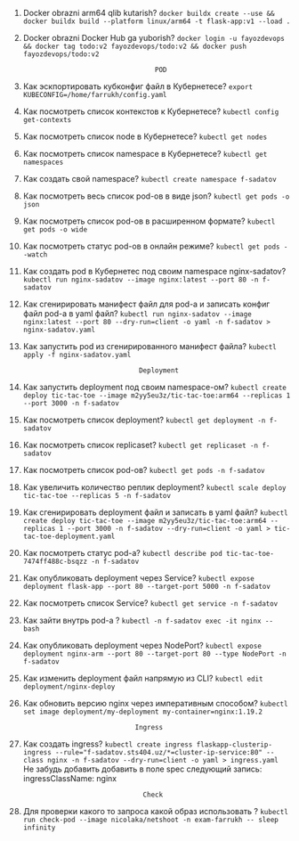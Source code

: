 
1) Docker obrazni arm64 qlib kutarish? ```docker buildx create --use && docker buildx build --platform linux/arm64 -t flask-app:v1 --load .```
2) Docker obrazni Docker Hub ga yuborish? ```docker login -u fayozdevops && docker tag todo:v2 fayozdevops/todo:v2 && docker push fayozdevops/todo:v2```
                                        
                                        
                                        POD


1) Как эскпортировать кубконфиг файл в Кубернетесе?  ```export KUBECONFIG=/home/farrukh/config.yaml```
2) Как посмотреть список контекстов к Кубернетесе?  ```kubectl config get-contexts```
3) Как посмотреть список node в Кубернетесе? ```kubectl get nodes```
4) Как посмотреть список namespace в Кубернетесе? ```kubectl get namespaces```
5) Как создать свой namespace? ```kubectl create namespace f-sadatov```
6) Как посмотреть весь список pod-ов в виде json? ```kubectl get pods -o json```
7) Как посмотреть список pod-ов в расширенном формате? ```kubectl get pods -o wide```
8) Как посмотреть статус pod-ов в онлайн режиме? ```kubectl get pods --watch```
9) Как создать pod в Кубернетес под своим namespace nginx-sadatov?  ```kubectl run nginx-sadatov --image nginx:latest --port 80 -n f-sadatov```
10) Как сгенирировать манифест файл для pod-a и записать конфиг файл pod-а в yaml файл? ```kubectl run nginx-sadatov --image nginx:latest --port 80 --dry-run=client -o yaml -n f-sadatov > nginx-sadatov.yaml```
11) Как запустить pod из сгенирированного манифест файла? ```kubectl apply -f nginx-sadatov.yaml```


                                     Deployment
1) Как запустить deployment под своим namespace-ом?  ```kubectl create deploy tic-tac-toe --image m2yy5eu3z/tic-tac-toe:arm64 --replicas 1 --port 3000 -n f-sadatov```
2) Как посмотреть список deployment? ```kubectl get deployment -n f-sadatov```
3) Как посмотреть список replicaset? ```kubectl get replicaset -n f-sadatov```
4) Как посмотреть список pod-ов? ```kubectl get pods -n f-sadatov```
5) Как увеличить количество реплик deployment? ```kubectl scale deploy tic-tac-toe --replicas 5 -n f-sadatov```
6) Как сгенирировать deployment файл и записать в yaml файл? ```kubectl create deploy tic-tac-toe --image m2yy5eu3z/tic-tac-toe:arm64 --replicas 1 --port 3000 -n f-sadatov --dry-run=client -o yaml > tic-tac-toe-deployment.yaml```
7) Как посмотреть статус pod-a? ```kubectl describe pod tic-tac-toe-7474ff488c-bsqzz -n f-sadatov```
8) Как опубликовать deployment через Service? ```kubectl expose deployment flask-app --port 80 --target-port 5000 -n f-sadatov```
9) Как посмотреть список Service? ```kubectl get service -n f-sadatov```
10) Как зайти внутрь pod-a ? ```kubectl -n f-sadatov exec -it nginx -- bash```
11) Как опубликовать deployment через NodePort? ```kubectl expose deployment nginx-arm --port 80 --target-port 80 --type NodePort -n f-sadatov```
13) Как изменить deployment файл напрямую из CLI? ```kubectl edit deployment/nginx-deploy```
14) Как обновить версию nginx через императивным способом? ```kubectl set image deployment/my-deployment my-container=nginx:1.19.2```

                                    Ingress
1) Как создать ingress? ```kubectl create ingress flaskapp-clusterip-ingress --rule="f-sadatov.sts404.uz/*=cluster-ip-service:80" --class nginx -n f-sadatov --dry-run=client -o yaml > ingress.yaml```
   Не забудь добавить добавить в поле spec следующий запись:   ingressClassName: nginx

                                     Check
1) Для проверки какого то запроса какой образ использовать ? ```kubectl run check-pod --image nicolaka/netshoot -n exam-farrukh -- sleep infinity```
